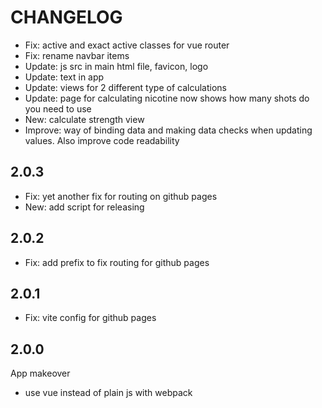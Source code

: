 # CHANGELOG

- Fix: active and exact active classes for vue router
- Fix: rename navbar items
- Update: js src in main html file, favicon, logo
- Update: text in app
- Update: views for 2 different type of calculations
- Update: page for calculating nicotine now shows how many shots do you need to use
- New: calculate strength view
- Improve: way of binding data and making data checks when updating values. Also improve code readability

## 2.0.3

- Fix: yet another fix for routing on github pages
- New: add script for releasing

## 2.0.2

- Fix: add prefix to fix routing for github pages

## 2.0.1

- Fix: vite config for github pages

## 2.0.0

App makeover

- use vue instead of plain js with webpack
